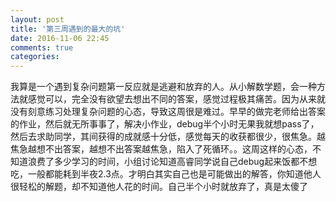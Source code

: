 ```yaml
---
layout: post
title: '第三周遇到的最大的坑'
date: 2016-11-06 22:45
comments: true
categories: 
---
```

我算是一个遇到复杂问题第一反应就是逃避和放弃的人。从小解数学题，会一种方法就感觉可以，完全没有欲望去想出不同的答案，感觉过程极其痛苦。因为从来就没有刻意练习处理复杂问题的心态，导致这周很是难过。早早的做完老师给出答案的作业，然后就无所事事了，解决小作业，debug半个小时无果我就想pass了，然后去求助同学，其间获得的成就感十分低，感觉每天的收获都很少，很焦急。越焦急越想不出答案，越想不出答案越焦急，陷入了死循环。。这周这样的心态，不知道浪费了多少学习的时间，小组讨论知道高睿同学说自己debug起来饭都不想吃，一般都能耗到半夜2.3点。才明白其实自己也是可能做出的解答，你知道他人很轻松的解题，却不知道他人花的时间。自己半个小时就放弃了，真是太傻了